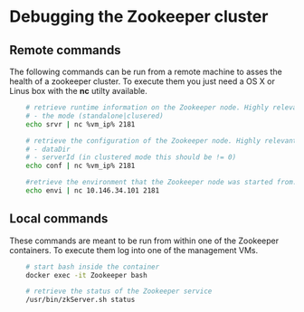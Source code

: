 # Debugging the Zookeeper cluster

## Remote commands
The following commands can be run from a remote machine to asses the health of a zookeeper cluster. To execute them
you just need a OS X or Linus box with the **nc** utilty available.

```bash
    # retrieve runtime information on the Zookeeper node. Highly relevant info:
    # - the mode (standalone|clusered)
    echo srvr | nc %vm_ip% 2181

    # retrieve the configuration of the Zookeeper node. Highly relevant info:
    # - dataDir
    # - serverId (in clustered mode this should be != 0)
    echo conf | nc %vm_ip% 2181

    #retrieve the environment that the Zookeeper node was started from.
    echo envi | nc 10.146.34.101 2181
```

## Local commands
These commands are meant to be run from within one of the Zookeeper containers. To execute them log into one of the
management VMs.

```bash
    # start bash inside the container
    docker exec -it Zookeeper bash

    # retrieve the status of the Zookeeper service
    /usr/bin/zkServer.sh status
```
